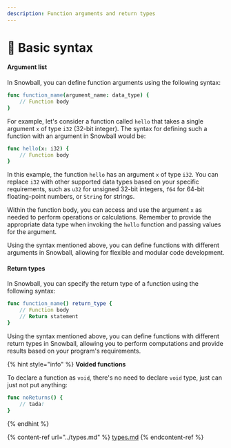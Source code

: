 ```yaml
---
description: Function arguments and return types
---
```


# 🐣 Basic syntax

#### Argument list

In Snowball, you can define function arguments using the following syntax:

```nim
func function_name(argument_name: data_type) {
    // Function body
}
```

For example, let's consider a function called `hello` that takes a single argument `x` of type `i32` (32-bit integer). The syntax for defining such a function with an argument in Snowball would be:

```nim
func hello(x: i32) {
    // Function body
}
```

In this example, the function `hello` has an argument `x` of type `i32`. You can replace `i32` with other supported data types based on your specific requirements, such as `u32` for unsigned 32-bit integers, `f64` for 64-bit floating-point numbers, or `String` for strings.

Within the function body, you can access and use the argument `x` as needed to perform operations or calculations. Remember to provide the appropriate data type when invoking the `hello` function and passing values for the argument.

Using the syntax mentioned above, you can define functions with different arguments in Snowball, allowing for flexible and modular code development.

#### Return types

In Snowball, you can specify the return type of a function using the following syntax:

```nim
func function_name() return_type {
    // Function body
    // Return statement
}
```

Using the syntax mentioned above, you can define functions with different return types in Snowball, allowing you to perform computations and provide results based on your program's requirements.

{% hint style="info" %}
**Voided functions**

To declare a function as `void`, there's no need to declare `void` type, just can just not put anything:

```nim
func noReturns() {
    // tada!
}
```
{% endhint %}

{% content-ref url="../types.md" %}
[types.md](../types.md)
{% endcontent-ref %}
